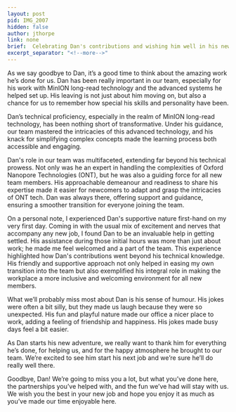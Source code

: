 ```yaml
---
layout: post
pid: IMG_2007
hidden: false
author: jthorpe
link: none
brief:  Celebrating Dan's contributions and wishing him well in his new endeavor
excerpt_separator: "<!--more-->"
---
```


As we say goodbye to Dan, it’s a good time to think about the amazing work he’s done for us. Dan has been really important in our team, especially for his work with MinION long-read technology and the advanced systems he helped set up. His leaving is not just about him moving on, but also a chance for us to remember how special his skills and personality have been.

Dan’s technical proficiency, especially in the realm of MinION long-read technology, has been nothing short of transformative. Under his guidance, our team mastered the intricacies of this advanced technology, and his knack for simplifying complex concepts made the learning process both accessible and engaging.

Dan's role in our team was multifaceted, extending far beyond his technical prowess. Not only was he an expert in handling the complexities of Oxford Nanopore Technologies (ONT), but he was also a guiding force for all new team members. His approachable demeanour and readiness to share his expertise made it easier for newcomers to adapt and grasp the intricacies of ONT tech. Dan was always there, offering support and guidance, ensuring a smoother transition for everyone joining the team.

On a personal note, I experienced Dan's supportive nature first-hand on my very first day. Coming in with the usual mix of excitement and nerves that accompany any new job, I found Dan to be an invaluable help in getting settled. His assistance during those initial hours was more than just about work; he made me feel welcomed and a part of the team. This experience highlighted how Dan's contributions went beyond his technical knowledge. His friendly and supportive approach not only helped in easing my own transition into the team but also exemplified his integral role in making the workplace a more inclusive and welcoming environment for all new members.

What we’ll probably miss most about Dan is his sense of humour. His jokes were often a bit silly, but they made us laugh because they were so unexpected. His fun and playful nature made our office a nicer place to work, adding a feeling of friendship and happiness. His jokes made busy days feel a bit easier.

As Dan starts his new adventure, we really want to thank him for everything he’s done, for helping us, and for the happy atmosphere he brought to our team. We’re excited to see him start his next job and we’re sure he’ll do really well there.

Goodbye, Dan! We’re going to miss you a lot, but what you’ve done here, the partnerships you’ve helped with, and the fun we’ve had will stay with us. We wish you the best in your new job and hope you enjoy it as much as you’ve made our time enjoyable here.